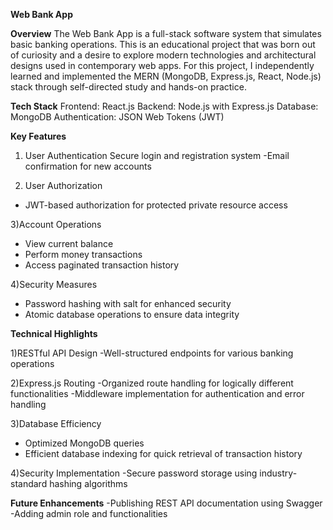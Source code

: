 **Web Bank App**

**Overview**
The Web Bank App is a full-stack software system that simulates basic banking operations.
This  is an educational project that was born out of curiosity and a desire to explore modern technologies and architectural designs used in contemporary web apps.
For this project, I independently learned and implemented the MERN (MongoDB, Express.js, React, Node.js) stack through self-directed study and hands-on practice.

**Tech Stack**
Frontend: React.js
Backend: Node.js with Express.js
Database: MongoDB
Authentication: JSON Web Tokens (JWT)

**Key Features**

1) User Authentication
Secure login and registration system
 -Email confirmation for new accounts


2) User Authorization
- JWT-based authorization for protected private resource access
 
3)Account Operations
- View current balance
- Perform money transactions
- Access paginated transaction history


4)Security Measures
- Password hashing with salt for enhanced security
- Atomic database operations to ensure data integrity


**Technical Highlights**

1)RESTful API Design 
 -Well-structured endpoints for various banking operations

2)Express.js Routing
 -Organized route handling for logically different functionalities
 -Middleware implementation for authentication and error handling


3)Database Efficiency
 - Optimized MongoDB queries
 - Efficient database indexing for quick retrieval of transaction history

4)Security Implementation
 -Secure password storage using industry-standard hashing algorithms

**Future Enhancements**
  -Publishing REST API documentation using Swagger
  -Adding admin role and functionalities
